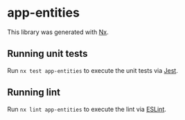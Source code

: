 # app-entities

This library was generated with [Nx](https://nx.dev).

## Running unit tests

Run `nx test app-entities` to execute the unit tests via [Jest](https://jestjs.io).

## Running lint

Run `nx lint app-entities` to execute the lint via [ESLint](https://eslint.org/).
